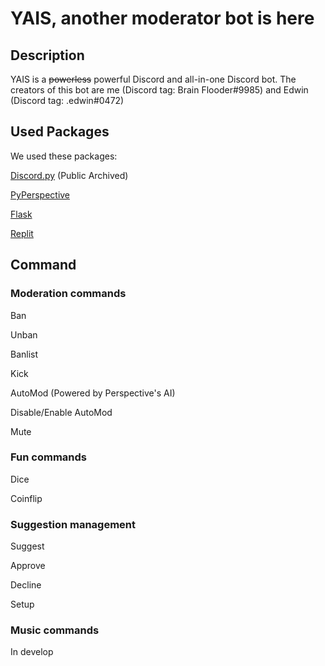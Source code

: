 # YAIS, another moderator bot is here
## Description
YAIS is a ~~powerless~~ powerful Discord and all-in-one Discord bot. The creators of this bot are me (Discord tag: Brain Flooder#9985) and Edwin (Discord tag: .edwin#0472)
## Used Packages
We used these packages:

[Discord.py](https://github.com/Rapptz/discord.py) (Public Archived)

[PyPerspective](https://github.com/TunayAdaKaracan/PyPerspective)

[Flask](https://github.com/pallets/flask)

[Replit](https://github.com/replit/replit-py)
## Command
### Moderation commands
Ban

Unban

Banlist

Kick

AutoMod (Powered by Perspective's AI)

Disable/Enable AutoMod

Mute

### Fun commands
Dice

Coinflip

### Suggestion management
Suggest

Approve

Decline

Setup

### Music commands
In develop
